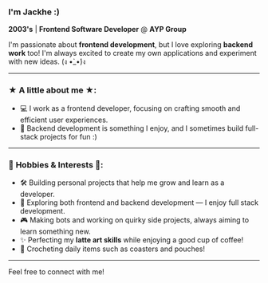 ### I'm Jackhe :)

**2003's** | **Frontend Software Developer** @ **AYP Group**

I'm passionate about **frontend development**, but I love exploring **backend work** too! I'm always excited to create my own applications and experiment with new ideas. (ง •̀_•́)ง

---

### ★ **A little about me** ★:
- 💻 I work as a frontend developer, focusing on crafting smooth and efficient user experiences.
- 🌟 Backend development is something I enjoy, and I sometimes build full-stack projects for fun :)

---

### 🌟 **Hobbies & Interests** 🌟:
- 🛠️ Building personal projects that help me grow and learn as a developer.
- 🚀 Exploring both frontend and backend development — I enjoy full stack development.
- 🎮 Making bots and working on quirky side projects, always aiming to learn something new.
- ✨ Perfecting my **latte art skills** while enjoying a good cup of coffee!
- 🧶 Crocheting daily items such as coasters and pouches!

---

Feel free to connect with me!


<!---
jackhefoong/jackhefoong is a ✨ special ✨ repository because its `README.md` (this file) appears on your GitHub profile.
You can click the Preview link to take a look at your changes.
--->
